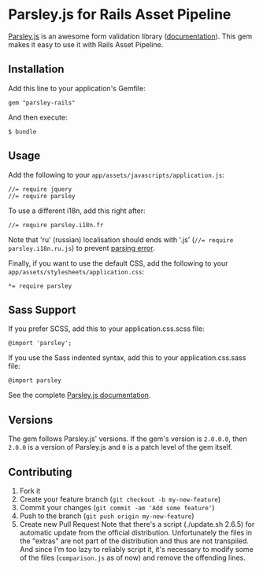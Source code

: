 # Parsley.js for Rails Asset Pipeline

[Parsley.js](https://github.com/guillaumepotier/Parsley.js) is an awesome form validation library ([documentation](http://parsleyjs.org/doc/index.html)).
This gem makes it easy to use it with Rails Asset Pipeline.

## Installation

Add this line to your application's Gemfile:

    gem "parsley-rails"

And then execute:

    $ bundle

## Usage

Add the following to your `app/assets/javascripts/application.js`:

    //= require jquery
    //= require parsley

To use a different i18n, add this right after:

    //= require parsley.i18n.fr
    
Note that 'ru' (russian) localisation should ends with '.js' (`//= require parsley.i18n.ru.js`) to prevent [parsing error](https://github.com/sstephenson/sprockets/issues/529).

Finally, if you want to use the default CSS, add the following to your
`app/assets/stylesheets/application.css`:

    *= require parsley

## Sass Support

If you prefer SCSS, add this to your application.css.scss file:

    @import 'parsley';

If you use the Sass indented syntax, add this to your application.css.sass file:

    @import parsley

See the complete [Parsley.js documentation](http://parsleyjs.org/doc/index.html).

## Versions

The gem follows Parsley.js' versions. If the gem's version is `2.0.0.0`, then `2.0.0` is a version of Parsley.js and `0`
is a patch level of the gem itself.

## Contributing

1. Fork it
2. Create your feature branch (`git checkout -b my-new-feature`)
3. Commit your changes (`git commit -am 'Add some feature'`)
4. Push to the branch (`git push origin my-new-feature`)
5. Create new Pull Request
Note that there's a script (./update.sh 2.6.5) for automatic update from the
official distribution. Unfortunately the files in the "extras" are not part of
the distribution and thus are not transpiled. And since I'm too lazy to
reliably script it, it's necessary to modify some of the files (`comparison.js`
as of now) and remove the offending lines.
